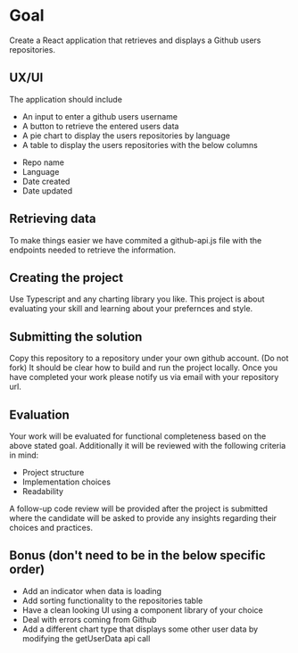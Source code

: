 # Goal

Create a React application that retrieves and displays a Github users repositories.

## UX/UI

The application should include 
* An input to enter a github users username
* A button to retrieve the entered users data
* A pie chart to display the users repositories by language
* A table to display the users repositories with the below columns
 - Repo name
 - Language
 - Date created
 - Date updated

## Retrieving data

To make things easier we have commited a github-api.js file with the endpoints needed to retrieve the information.

## Creating the project

Use Typescript and any charting library you like. This project is about evaluating your skill and learning about your prefernces and style.

## Submitting the solution

Copy this repository to a repository under your own github account. (Do not fork) It should be clear how to build and run the project locally. Once you have completed your work please notify us via email with your repository url.

## Evaluation

Your work will be evaluated for functional completeness based on the above stated goal. Additionally it will
be reviewed with the following criteria in mind:

* Project structure
* Implementation choices
* Readability

A follow-up code review will be provided after the project is submitted where the candidate will be asked to
provide any insights regarding their choices and practices.

## Bonus (don't need to be in the below specific order)

* Add an indicator when data is loading
* Add sorting functionality to the repositories table
* Have a clean looking UI using a component library of your choice
* Deal with errors coming from Github
* Add a different chart type that displays some other user data by modifying the getUserData api call